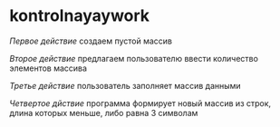 # kontrolnayaywork

*Первое действие*
создаем пустой массив

*Второе действие*
предлагаем пользователю ввести количество элементов массива

*Третье действие*
пользователь заполняет массив данными

*Четвертое дйствие*
программа формирует новый массив из строк, длина которых меньше, либо равна 3 символам
